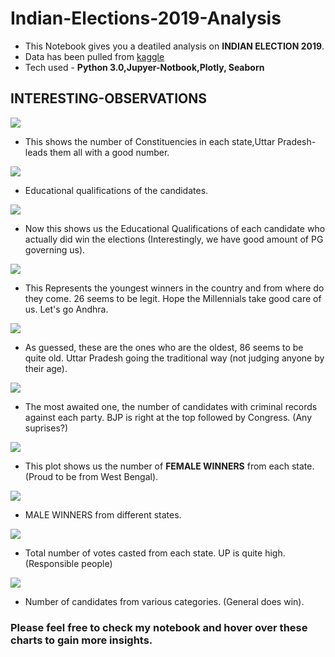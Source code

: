 # Indian-Elections-2019-Analysis
- This Notebook gives you a deatiled analysis on **INDIAN ELECTION 2019**. 
- Data has been pulled from [kaggle](https://www.kaggle.com/lokeshrth4617/indian-election-2019?scriptVersionId=37582691)
- Tech used - **Python 3.0,Jupyer-Notbook,Plotly, Seaborn**

## INTERESTING-OBSERVATIONS

![](/Images/newplot.png)

- This shows the number of Constituencies in each state,Uttar Pradesh- leads them all with a good number.

![](Images/newplot%20(1).png)

- Educational qualifications of the candidates.

![](Images/newplot%20(2).png)

- Now this shows us the Educational Qualifications of each candidate who actually did win the elections (Interestingly, we have good amount of PG governing us).

![](Images/newplot%20(3).png)

- This Represents the youngest winners in the country and from where do they come. 26 seems to be legit. Hope the Millennials take good care of us. Let's go Andhra.

![](Images/newplot%20(4).png)

- As guessed, these are the ones who are the oldest, 86 seems to be quite old. Uttar Pradesh going the traditional way (not judging anyone by their age).

![](Images/newplot%20(5).png)

- The most awaited one, the number of candidates with criminal records against each party. BJP is right at the top followed by Congress. (Any suprises?) 

![](Images/newplot%20(6).png)

- This plot shows us the number of **FEMALE WINNERS** from each state. (Proud to be from West Bengal).

![](Images/newplot%20(7).png)

- MALE WINNERS from different states.

![](Images/newplot%20(8).png)

- Total number of votes casted from each state. UP is quite high. (Responsible people)

![](Images/newplot%20(9).png)

- Number of candidates from various categories. (General does win).

### Please feel free to check my notebook and hover over these charts to gain more insights.
